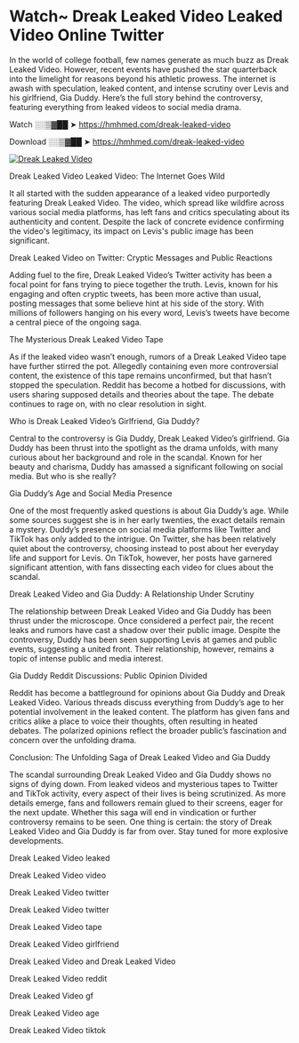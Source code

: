 # Watch~ Dreak Leaked Video Leaked Video Online Twitter

In the world of college football, few names generate as much buzz as Dreak Leaked Video. However, recent events have pushed the star quarterback into the limelight for reasons beyond his athletic prowess. The internet is awash with speculation, leaked content, and intense scrutiny over Levis and his girlfriend, Gia Duddy. Here’s the full story behind the controversy, featuring everything from leaked videos to social media drama.

Watch ░░▒▓██ ➤ https://hmhmed.com/dreak-leaked-video

Download ░░▒▓██ ➤ https://hmhmed.com/dreak-leaked-video

[![Dreak Leaked Video](https://i.imgur.com/dJHk4Zq.gif)](https://hmhmed.com/dreak-leaked-video)

Dreak Leaked Video Leaked Video: The Internet Goes Wild

It all started with the sudden appearance of a leaked video purportedly featuring Dreak Leaked Video. The video, which spread like wildfire across various social media platforms, has left fans and critics speculating about its authenticity and content. Despite the lack of concrete evidence confirming the video's legitimacy, its impact on Levis's public image has been significant.

Dreak Leaked Video on Twitter: Cryptic Messages and Public Reactions

Adding fuel to the fire, Dreak Leaked Video’s Twitter activity has been a focal point for fans trying to piece together the truth. Levis, known for his engaging and often cryptic tweets, has been more active than usual, posting messages that some believe hint at his side of the story. With millions of followers hanging on his every word, Levis’s tweets have become a central piece of the ongoing saga.

The Mysterious Dreak Leaked Video Tape

As if the leaked video wasn’t enough, rumors of a Dreak Leaked Video tape have further stirred the pot. Allegedly containing even more controversial content, the existence of this tape remains unconfirmed, but that hasn’t stopped the speculation. Reddit has become a hotbed for discussions, with users sharing supposed details and theories about the tape. The debate continues to rage on, with no clear resolution in sight.

Who is Dreak Leaked Video’s Girlfriend, Gia Duddy?

Central to the controversy is Gia Duddy, Dreak Leaked Video’s girlfriend. Gia Duddy has been thrust into the spotlight as the drama unfolds, with many curious about her background and role in the scandal. Known for her beauty and charisma, Duddy has amassed a significant following on social media. But who is she really?

Gia Duddy’s Age and Social Media Presence

One of the most frequently asked questions is about Gia Duddy’s age. While some sources suggest she is in her early twenties, the exact details remain a mystery. Duddy’s presence on social media platforms like Twitter and TikTok has only added to the intrigue. On Twitter, she has been relatively quiet about the controversy, choosing instead to post about her everyday life and support for Levis. On TikTok, however, her posts have garnered significant attention, with fans dissecting each video for clues about the scandal.

Dreak Leaked Video and Gia Duddy: A Relationship Under Scrutiny

The relationship between Dreak Leaked Video and Gia Duddy has been thrust under the microscope. Once considered a perfect pair, the recent leaks and rumors have cast a shadow over their public image. Despite the controversy, Duddy has been seen supporting Levis at games and public events, suggesting a united front. Their relationship, however, remains a topic of intense public and media interest.

Gia Duddy Reddit Discussions: Public Opinion Divided

Reddit has become a battleground for opinions about Gia Duddy and Dreak Leaked Video. Various threads discuss everything from Duddy’s age to her potential involvement in the leaked content. The platform has given fans and critics alike a place to voice their thoughts, often resulting in heated debates. The polarized opinions reflect the broader public’s fascination and concern over the unfolding drama.

Conclusion: The Unfolding Saga of Dreak Leaked Video and Gia Duddy

The scandal surrounding Dreak Leaked Video and Gia Duddy shows no signs of dying down. From leaked videos and mysterious tapes to Twitter and TikTok activity, every aspect of their lives is being scrutinized. As more details emerge, fans and followers remain glued to their screens, eager for the next update. Whether this saga will end in vindication or further controversy remains to be seen. One thing is certain: the story of Dreak Leaked Video and Gia Duddy is far from over. Stay tuned for more explosive developments.

Dreak Leaked Video leaked

Dreak Leaked Video video

Dreak Leaked Video twitter

Dreak Leaked Video twitter

Dreak Leaked Video tape

Dreak Leaked Video girlfriend

Dreak Leaked Video and Dreak Leaked Video

Dreak Leaked Video reddit

Dreak Leaked Video gf

Dreak Leaked Video age

Dreak Leaked Video tiktok